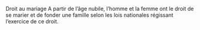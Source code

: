 Droit au mariage
A partir de l’âge nubile, l’homme et la femme ont le droit de se
marier et de fonder une famille selon les lois nationales régissant
l’exercice de ce droit.